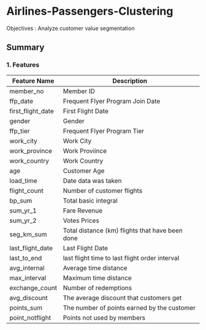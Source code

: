 # Airlines-Passengers-Clustering  

Objectives : Analyze customer value segmentation  

## Summary  

### 1. Features  

| Feature Name | Description | 
| --- | --- | 
| member_no   | Member ID | 
| ffp_date    | Frequent Flyer Program Join Date | 
| first_flight_date    | First Flight Date | 
| gender | Gender |
| ffp_tier | Frequent Flyer Program Tier |
| work_city | Work City |
| work_province | Work Proviince |
| work_country | Work Country |
| age | Customer Age |
| load_time | Date data was taken |
| flight_count | Number of customer flights |
| bp_sum | Total basic integral |
| sum_yr_1 | Fare Revenue|
| sum_yr_2 |  Votes Prices |
| seg_km_sum | Total distance (km) flights that have been done |
| last_flight_date | Last Flight Date |
| last_to_end | last flight time to last flight order interval |
| avg_internal | Average time distance |
| max_interval | Maximum time distance |
| exchange_count | Number of redemptions |
| avg_discount | The average discount that customers get |
| points_sum | The number of points earned by the customer |
| point_notflight | Points not used by members |
